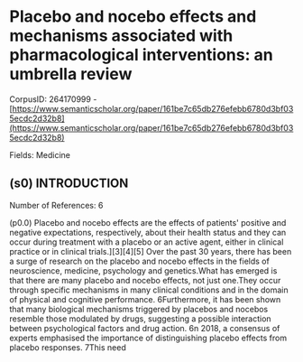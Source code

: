 # Placebo and nocebo effects and mechanisms associated with pharmacological interventions: an umbrella review

CorpusID: 264170999 - [https://www.semanticscholar.org/paper/161be7c65db276efebb6780d3bf035ecdc2d32b8](https://www.semanticscholar.org/paper/161be7c65db276efebb6780d3bf035ecdc2d32b8)

Fields: Medicine

## (s0) INTRODUCTION
Number of References: 6

(p0.0) Placebo and nocebo effects are the effects of patients' positive and negative expectations, respectively, about their health status and they can occur during treatment with a placebo or an active agent, either in clinical practice or in clinical trials.][3][4][5] Over the past 30 years, there has been a surge of research on the placebo and nocebo effects in the fields of neuroscience, medicine, psychology and genetics.What has emerged is that there are many placebo and nocebo effects, not just one.They occur through specific mechanisms in many clinical conditions and in the domain of physical and cognitive performance. 6Furthermore, it has been shown that many biological mechanisms triggered by placebos and nocebos resemble those modulated by drugs, suggesting a possible interaction between psychological factors and drug action. 6n 2018, a consensus of experts emphasised the importance of distinguishing placebo effects from placebo responses. 7This need
